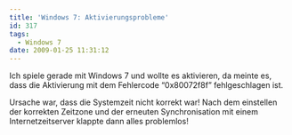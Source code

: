 ```yaml
---
title: 'Windows 7: Aktivierungsprobleme'
id: 317
tags:
  - Windows 7
date: 2009-01-25 11:31:12
---
```


Ich spiele gerade mit Windows 7 und wollte es aktivieren, da meinte es, dass die Aktivierung mit dem Fehlercode “0x80072f8f” fehlgeschlagen ist. 

Ursache war, dass die Systemzeit nicht korrekt war! Nach dem einstellen der korrekten Zeitzone und der erneuten Synchronisation mit einem Internetzeitserver klappte dann alles problemlos!